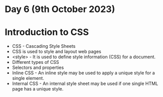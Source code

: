 # Day 6 (9th October 2023)


<h1>Introduction to CSS</h1>
<ul>
<li>CSS - Cascading Style Sheets </li>
<li>CSS is used to style and layout web pages</li>
<li>&lt;style&gt; - It is used to define style information (CSS) for a document.</li>
<li>Different types of CSS</li>
<li>Selectors and properties</li>
<li>Inline CSS - An inline style may be used to apply a unique style for a single element.</li>
<li>Internal CSS - An internal style sheet may be used if one single HTML page has a unique style.</li>



</ul>